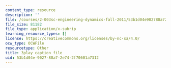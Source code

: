 ```yaml
---
content_type: resource
description: ''
file: /courses/2-003sc-engineering-dynamics-fall-2011/53b1d04e902788a72e742f70601a7312_tm51lwadMOc.srt
file_size: 81182
file_type: application/x-subrip
learning_resource_types: []
license: https://creativecommons.org/licenses/by-nc-sa/4.0/
ocw_type: OCWFile
resourcetype: Other
title: 3play caption file
uid: 53b1d04e-9027-88a7-2e74-2f70601a7312
---
```

